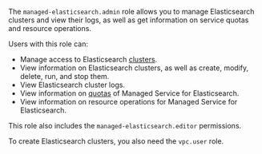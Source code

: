 The `managed-elasticsearch.admin` role allows you to manage Elasticsearch clusters and view their logs, as well as get information on service quotas and resource operations.

Users with this role can:
* Manage access to Elasticsearch [clusters](../../managed-elasticsearch/concepts/index.md).
* View information on Elasticsearch clusters, as well as create, modify, delete, run, and stop them.
* View Elasticsearch cluster logs.
* View information on [quotas](../../managed-elasticsearch/concepts/limits.md#mes-quotas) of Managed Service for Elasticsearch.
* View information on resource operations for Managed Service for Elasticsearch.

This role also includes the `managed-elasticsearch.editor` permissions.

To create Elasticsearch clusters, you also need the `vpc.user` role.